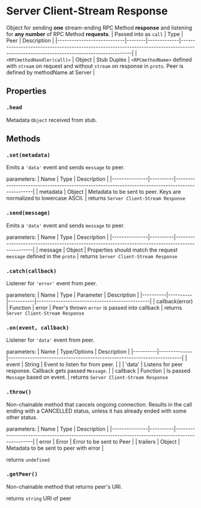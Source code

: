 # Server Client-Stream Response
Object for sending **one** stream-ending RPC Method **response** and listening for **any number** of RPC Method **requests**.
| Passed into as `call`      | Type   | Peer        | Description                                                                                                                            |
|----------------------------|--------|-------------|----------------------------------------------------------------------------------------------------------------------------------------|
| `<RPCmethodHandler(call)>` | Object | Stub Duplex | `<RPCmethodName>` defined with `stream` on request and without `stream` on response in `proto`. Peer is defined by methodName at Server |

## Properties
### `.head` 
Metadata `Object` received from stub.

## Methods
### `.set(metadata)`

Emits a `'data'` event and sends `message` to peer.

parameters:
| Name          | Type     | Description                                                                                     |
|---------------|----------|-------------------------------------------------------------------------------------------------|
| metadata       | Object   | Metadata to be sent to peer. Keys are normalized to lowercase ASCII. |
returns `Server Client-Stream Response`

### `.send(message)`

Emits a `'data'` event and sends `message` to peer.

parameters:
| Name          | Type     | Description                                                                                     |
|---------------|----------|-------------------------------------------------------------------------------------------------|
| message       | Object   | Properties should match the request `message` defined in the `proto`                            |
returns `Server Client-Stream Response`

### `.catch(callback)`
Listener for `'error'` event from peer.

parameters:
| Name     | Type     | Parameter | Description                                   |
|----------|----------|-----------|-----------------------------------------------|
| callback(error) | Function | error     | Peer's thrown `error` is passed into callback |
returns `Server Client-Stream Response`

### `.on(event, callback)`
Listener for `'data'` event from peer.

parameters:
| Name     | Type/Options | Description                                                            |
|----------|--------------|------------------------------------------------------------------------|
| event    | String       | Event to listen for from peer.                                         |
|          | 'data'       | Listens for peer response. Callback gets passed `Message`.              |
| callback | Function     | Is passed `Message` based on event.     |
returns `Server Client-Stream Response`

### `.throw()`
Non-chainable method that cancels ongoing connection. Results in the call ending with a CANCELLED status, unless it has already ended with some other status.

parameters:
| Name          | Type     | Description                                                                                     |
|---------------|----------|-------------------------------------------------------------------------------------------------|
| error       | Error   | Error to be sent to Peer                            |
| trailers       | Object   | Metadata to be sent to peer with error                            |

returns `undefined`

### `.getPeer()`
Non-chainable method that returns peer's URI.

returns `string` URI of peer